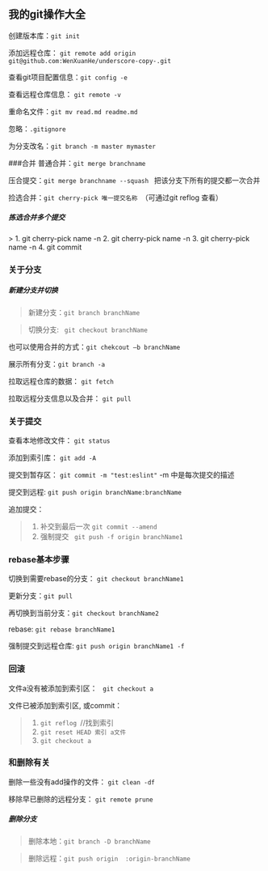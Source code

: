<h2>我的git操作大全</h2>

创建版本库：``` git init  ```   

添加远程仓库： ``` git remote add origin git@github.com:WenXuanHe/underscore-copy-.git  ```

查看git项目配置信息：``` git config -e  ```

查看远程仓库信息： ``` git remote -v  ```

重命名文件：```git mv read.md readme.md  ```

忽略：```.gitignore  ```

为分支改名：```git branch -m master mymaster  ```

###合并
普通合并：```git merge branchname  ```

压合提交：```git merge branchname --squash ```  把该分支下所有的提交都一次合并  

捡选合并：```git cherry-pick 唯一提交名称 ```（可通过git reflog 查看）  

<h5>拣选合并多个提交</h5>
>  1. git cherry-pick name -n 
   2. git cherry-pick name -n  
   3. git cherry-pick name -n  
   4. git commit

<h3>关于分支</h3>

<h5>新建分支并切换</h5>

  >新建分支：``` git branch branchName ```

  >切换分支: ``` git checkout branchName```

  也可以使用合并的方式：```git chekcout –b branchName ```


展示所有分支：``` git branch -a ```

拉取远程仓库的数据： ``` git fetch ```

拉取远程分支信息以及合并： ```git pull ```

<h3>关于提交</h3>

查看本地修改文件： ```git status ```

添加到索引库： ``` git add -A  ```

提交到暂存区： ``` git commit -m "test:eslint" ``` -m 中是每次提交的描述

提交到远程: ``` git push origin branchName:branchName ```

追加提交：
  > 1. 补交到最后一次 ``` git commit --amend ``` 
  > 2. 强制提交 ``` git push -f origin branchName1```  

<h3>rebase基本步骤 </h3>

切换到需要rebase的分支： ``` git checkout branchName1 ```  

更新分支：``` git pull ```  

再切换到当前分支：``` git checkout branchName2 ```

rebase: ``` git rebase branchName1   ```

强制提交到远程仓库: ``` git push origin branchName1 -f   ```

<h3>回滚</h3>

文件a没有被添加到索引区： ``` git checkout a```

文件已被添加到索引区, 或commit：
  > 1. ```git reflog ```//找到索引
  > 2. ```git reset HEAD 索引 a文件 ```
  > 3. ``` git checkout a ```

<h3>和删除有关</h3>

删除一些没有add操作的文件： ``` git clean -df ```

移除早已删除的远程分支： ```git remote prune ```

<h5>删除分支</h5>

  >删除本地：```git branch -D branchName ```

  >删除远程：``` git push origin  :origin-branchName ```
